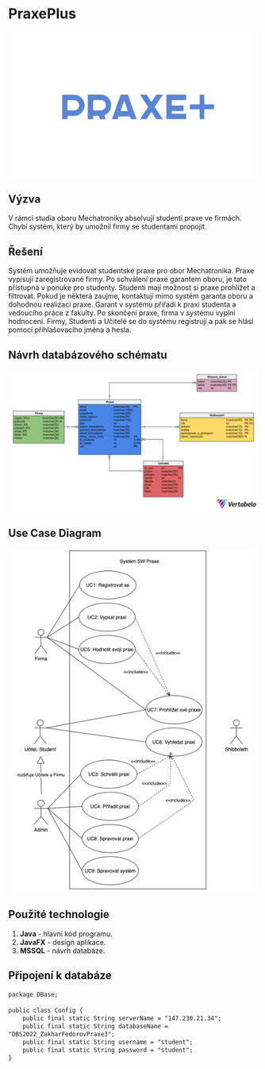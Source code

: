 # PraxePlus
![logo](https://github.com/ZakharFedorov/PraxePlus/blob/main/logo.png)


## Výzva
V rámci studia oboru Mechatroniky absolvují studenti praxe ve firmách. Chybí systém, který by umožnil
firmy se studentami propojit.

## Řešení
Systém umožňuje evidovat studentské praxe pro obor Mechatronika. Praxe vypisují
zaregistrované firmy. Po schválení praxe garantem oboru, je tato
přístupná v ponuke pro studenty. Studenti mají možnost si praxe prohlížet a filtrovat. Pokud je některá
zaujme, kontaktují mimo systém garanta oboru a dohodnou realizaci praxe. Garant v systému přiřadí k
praxi studenta a vedoucího práce z fakulty. Po skončení praxe, firma v systému vyplní hodnocení. Firmy, Studenti a Učitelé
se do systému registrují a pak se hlásí pomocí přihlašovacího jména a hesla.



## Návrh databázového schématu
![Návrh databázového schématu](https://github.com/ZakharFedorov/PraxePlus/blob/main/SQLTables/Tables.png)

## Use Case Diagram
![Use Case Diagram](https://github.com/ZakharFedorov/PraxePlus/blob/main/UseCase%20Diagarm.png)

## Použité technologie

1. **Java** - hlavní kód programu.
2. **JavaFX** - design aplikace.
3. **MSSQL** - návrh databáze.
   
## Připojení k databáze
```
package DBase;

public class Config {
    public final static String serverName = "147.230.21.34";
    public final static String databaseName = "DBS2022_ZakharFedorovPraxe3";
    public final static String username = "student";
    public final static String password = "student";
}